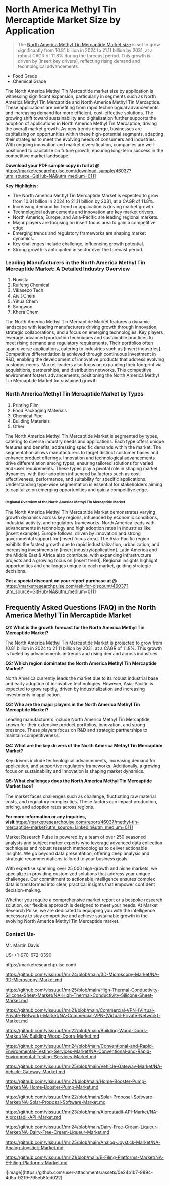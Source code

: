 <h1>North America Methyl Tin Mercaptide Market&nbsp;Size by Application</h1><blockquote><p>The <a href="https://marketresearchpulse.com/download-sample/46037?utm_source=GitHub-NA&amp;utm_medium=0111">North America Methyl Tin Mercaptide Market size</a> is set to grow significantly from 10.81 billion in 2024 to 21.11 billion by 2031, at a robust CAGR of 11.8% during the forecast period. This growth is driven by [insert key drivers], reflecting rising demand and technological advancements.</p></blockquote><ul><li> Food Grade<li> Chemical Grade</li></ul><p>The North America Methyl Tin Mercaptide market size by application is witnessing significant expansion, particularly in segments such as North America Methyl Tin Mercaptide and North America Methyl Tin Mercaptide. These applications are benefiting from rapid technological advancements and increasing demand for more efficient, cost-effective solutions. The growing shift toward sustainability and digitalization further supports the adoption of applications in North America Methyl Tin Mercaptide, driving the overall market growth. As new trends emerge, businesses are capitalizing on opportunities within these high-potential segments, adapting their strategies to meet the evolving needs of consumers and industries. With ongoing innovation and market diversification, companies are well-positioned to capitalize on future growth, ensuring long-term success in the competitive market landscape.</p><p><strong>Download your PDF sample copy in full at @ </strong><a href="https://marketresearchpulse.com/download-sample/46037?utm_source=GitHub-NA&amp;utm_medium=0111">https://marketresearchpulse.com/download-sample/46037?utm_source=GitHub-NA&amp;utm_medium=0111</a></p><p><strong>Key Highlights: </strong></p><ul><li>The North America Methyl Tin Mercaptide Market is expected to grow from 10.81 billion in 2024 to 21.11 billion by 2031, at a CAGR of 11.8%.</li><li>Increasing demand for trend or application is driving market growth.</li><li>Technological advancements and innovation are key market drivers.</li><li>North America, Europe, and Asia-Pacific are leading regional markets.</li><li>Major players are focusing on insert focus area to gain a competitive edge.</li><li>Emerging trends and regulatory frameworks are shaping market dynamics.</li><li>Key challenges include challenge, influencing growth potential.</li><li>Strong growth is anticipated in sector over the forecast period.</li></ul><h3>Leading Manufacturers in the North America Methyl Tin Mercaptide Market: A Detailed Industry Overview</h3><ol><li> Novista</li><li>Ruifeng Chemical</li><li>Vikaseco Tech</li><li>Aivit Chem</li><li>Yihua Chem</li><li>Songwon</li><li>Khera Chem</li></ol><div class="flex max-w-full flex-col flex-grow"><div class="min-h-8 text-message flex w-full flex-col items-end gap-2 whitespace-normal break-words [.text-message+&amp;]:mt-5" dir="auto" data-message-author-role="assistant" data-message-id="fd8432e4-4910-450d-b182-61b7bfb0a01f" data-message-model-slug="gpt-4o"><div class="flex w-full flex-col gap-1 empty:hidden first:pt-[3px]"><div class="markdown prose w-full break-words dark:prose-invert light"><p>The North America Methyl Tin Mercaptide Market features a dynamic landscape with leading manufacturers driving growth through innovation, strategic collaborations, and a focus on emerging technologies. Key players leverage advanced production techniques and sustainable practices to meet rising demand and regulatory requirements. Their portfolios often span diverse applications, catering to industries such as [insert industries]. Competitive differentiation is achieved through continuous investment in R&amp;D, enabling the development of innovative products that address evolving customer needs. Market leaders also focus on expanding their footprint via acquisitions, partnerships, and distribution networks. This competitive environment fosters advancements, positioning the North America Methyl Tin Mercaptide Market for sustained growth.</p></div></div></div></div><h3>North America Methyl Tin Mercaptide Market by Types</h3><ol><li> Printing Film<li> Food Packaging Materials<li> Chemical Pipe<li> Building Materials<li> Other</li></ol><div class="flex max-w-full flex-col flex-grow"><div class="min-h-8 text-message flex w-full flex-col items-end gap-2 whitespace-normal break-words [.text-message+&amp;]:mt-5" dir="auto" data-message-author-role="assistant" data-message-id="084470be-0bb7-4664-bddf-5156b4f41249" data-message-model-slug="gpt-4o-mini"><div class="flex w-full flex-col gap-1 empty:hidden first:pt-[3px]"><div class="markdown prose w-full break-words dark:prose-invert light"><p>The North America Methyl Tin Mercaptide Market is segmented by types, catering to diverse industry needs and applications. Each type offers unique features and benefits, addressing specific demands within the market. The segmentation allows manufacturers to target distinct customer bases and enhance product offerings. Innovation and technological advancements drive differentiation among types, ensuring tailored solutions for varied end-user requirements. These types play a pivotal role in shaping market dynamics, with their adoption influenced by factors such as cost-effectiveness, performance, and suitability for specific applications. Understanding type-wise segmentation is essential for stakeholders aiming to capitalize on emerging opportunities and gain a competitive edge.</p></div></div></div></div><h3><span style="font-size: 11px;">Regional Overview of the North America Methyl Tin Mercaptide Market</span></h3><div class="flex max-w-full flex-col flex-grow"><div class="min-h-8 text-message flex w-full flex-col items-end gap-2 whitespace-normal break-words [.text-message+&amp;]:mt-5" dir="auto" data-message-author-role="assistant" data-message-id="e9038762-ce64-4e30-91c9-9bd413514231" data-message-model-slug="gpt-4o-mini"><div class="flex w-full flex-col gap-1 empty:hidden first:pt-[3px]"><div class="markdown prose w-full break-words dark:prose-invert light"><p>The North America Methyl Tin Mercaptide Market demonstrates varying growth dynamics across key regions, influenced by economic conditions, industrial activity, and regulatory frameworks. North America leads with advancements in technology and high adoption rates in industries like [insert example]. Europe follows, driven by innovation and strong governmental support for [insert focus area]. The Asia-Pacific region exhibits the fastest growth due to rapid industrialization, urbanization, and increasing investments in [insert industry/application]. Latin America and the Middle East &amp; Africa also contribute, with expanding infrastructure projects and a growing focus on [insert trend]. Regional insights highlight opportunities and challenges unique to each market, guiding strategic decisions.</p></div></div></div></div><p><strong>Get a special discount on your report purchase at @ </strong><a href="https://marketresearchpulse.com/ask-for-discount/46037?utm_source=GitHub-NA&amp;utm_medium=0111">https://marketresearchpulse.com/ask-for-discount/46037?utm_source=GitHub-NA&amp;utm_medium=0111</a></p><h2>Frequently Asked Questions (FAQ) in the North America Methyl Tin Mercaptide Market</h2><p><strong>Q1: What is the growth forecast for the North America Methyl Tin Mercaptide Market?</strong></p><p>The North America Methyl Tin Mercaptide Market is projected to grow from 10.81 billion in 2024 to 21.11 billion by 2031, at a CAGR of 11.8%. This growth is fueled by advancements in trends and rising demand across industries.</p><p><strong>Q2: Which region dominates the North America Methyl Tin Mercaptide Market?</strong></p><p>North America currently leads the market due to its robust industrial base and early adoption of innovative technologies. However, Asia-Pacific is expected to grow rapidly, driven by industrialization and increasing investments in application.</p><p><strong>Q3: Who are the major players in the North America Methyl Tin Mercaptide Market?</strong></p><p>Leading manufacturers include North America Methyl Tin Mercaptide, known for their extensive product portfolios, innovation, and strong presence. These players focus on R&amp;D and strategic partnerships to maintain competitiveness.</p><p><strong>Q4: What are the key drivers of the North America Methyl Tin Mercaptide Market?</strong></p><p>Key drivers include technological advancements, increasing demand for application, and supportive regulatory frameworks. Additionally, a growing focus on sustainability and innovation is shaping market dynamics.</p><p><strong>Q5: What challenges does the North America Methyl Tin Mercaptide Market face?</strong></p><p>The market faces challenges such as challenge, fluctuating raw material costs, and regulatory complexities. These factors can impact production, pricing, and adoption rates across regions.</p><p><strong>For more information or any inquiries, visit&nbsp;</strong><a href="https://marketresearchpulse.com/report/46037/methyl-tin-mercaptide-market?utm_source=Linkedin&utm_medium=0111">https://marketresearchpulse.com/report/46037/methyl-tin-mercaptide-market?utm_source=Linkedin&utm_medium=0111</a></p><p>Market Research Pulse is powered by a team of over 250 seasoned analysts and subject matter experts who leverage advanced data collection techniques and robust research methodologies to deliver actionable insights. We go beyond data presentation, offering deep analysis and strategic recommendations tailored to your business goals.</p><p>With expertise spanning over 25,000 high-growth and niche markets, we specialize in providing customized solutions that address your unique challenges. Our commitment to actionable intelligence ensures complex data is transformed into clear, practical insights that empower confident decision-making.</p><p>Whether you require a comprehensive market report or a bespoke research solution, our flexible approach is designed to meet your needs. At Market Research Pulse, we are dedicated to equipping you with the intelligence necessary to stay competitive and achieve sustainable growth in the evolving North America Methyl Tin Mercaptide market.</p><h3><strong>Contact Us-</strong></h3><p>Mr. Martin Davis</p><p>US: +1-970-672-0390</p><p>https://marketresearchpulse.com/</p><p><a href="https://github.com/vissuuu1/mri24/blob/main/3D-Microscopy-Market/NA-3D-Microscopy-Market.md">https://github.com/vissuuu1/mri24/blob/main/3D-Microscopy-Market/NA-3D-Microscopy-Market.md</a></p><p><a href="https://github.com/vissuuu1/mri25/blob/main/High-Thermal-Conductivity-Silicone-Sheet-Market/NA-High-Thermal-Conductivity-Silicone-Sheet-Market.md">https://github.com/vissuuu1/mri25/blob/main/High-Thermal-Conductivity-Silicone-Sheet-Market/NA-High-Thermal-Conductivity-Silicone-Sheet-Market.md</a></p><p><a href="https://github.com/vissuuu1/mri21/blob/main/Commercial-VPN-(Virtual-Private-Network)-Market/NA-Commercial-VPN-(Virtual-Private-Network)-Market.md">https://github.com/vissuuu1/mri21/blob/main/Commercial-VPN-(Virtual-Private-Network)-Market/NA-Commercial-VPN-(Virtual-Private-Network)-Market.md</a></p><p><a href="https://github.com/vissuuu1/mri22/blob/main/Building-Wood-Doors-Market/NA-Building-Wood-Doors-Market.md">https://github.com/vissuuu1/mri22/blob/main/Building-Wood-Doors-Market/NA-Building-Wood-Doors-Market.md</a></p><p><a href="https://github.com/vissuuu1/mri24/blob/main/Conventional-and-Rapid-Environmental-Testing-Services-Market/NA-Conventional-and-Rapid-Environmental-Testing-Services-Market.md">https://github.com/vissuuu1/mri24/blob/main/Conventional-and-Rapid-Environmental-Testing-Services-Market/NA-Conventional-and-Rapid-Environmental-Testing-Services-Market.md</a></p><p><a href="https://github.com/vissuuu1/mri25/blob/main/Vehicle-Gateway-Market/NA-Vehicle-Gateway-Market.md">https://github.com/vissuuu1/mri25/blob/main/Vehicle-Gateway-Market/NA-Vehicle-Gateway-Market.md</a></p><p><a href="https://github.com/vissuuu1/mri21/blob/main/Home-Booster-Pump-Market/NA-Home-Booster-Pump-Market.md">https://github.com/vissuuu1/mri21/blob/main/Home-Booster-Pump-Market/NA-Home-Booster-Pump-Market.md</a></p><p><a href="https://github.com/vissuuu1/mri22/blob/main/Solar-Proposal-Software-Market/NA-Solar-Proposal-Software-Market.md">https://github.com/vissuuu1/mri22/blob/main/Solar-Proposal-Software-Market/NA-Solar-Proposal-Software-Market.md</a></p><p><a href="https://github.com/vissuuu1/mri23/blob/main/Alprostadil-API-Market/NA-Alprostadil-API-Market.md">https://github.com/vissuuu1/mri23/blob/main/Alprostadil-API-Market/NA-Alprostadil-API-Market.md</a></p><p><a href="https://github.com/vissuuu1/mri24/blob/main/Dairy-Free-Cream-Liqueur-Market/NA-Dairy-Free-Cream-Liqueur-Market.md">https://github.com/vissuuu1/mri24/blob/main/Dairy-Free-Cream-Liqueur-Market/NA-Dairy-Free-Cream-Liqueur-Market.md</a></p><p><a href="https://github.com/vissuuu1/mri25/blob/main/Analog-Joystick-Market/NA-Analog-Joystick-Market.md">https://github.com/vissuuu1/mri25/blob/main/Analog-Joystick-Market/NA-Analog-Joystick-Market.md</a></p><p><a href="https://github.com/vissuuu1/mri21/blob/main/E-Filing-Platforms-Market/NA-E-Filing-Platforms-Market.md">https://github.com/vissuuu1/mri21/blob/main/E-Filing-Platforms-Market/NA-E-Filing-Platforms-Market.md</a></p>
![image](https://github.com/user-attachments/assets/0e24b1b7-9894-4d5a-9219-795eb8fed022)
